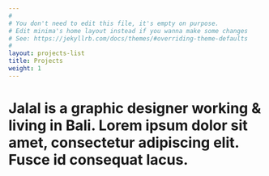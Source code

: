 ```yaml
---
#
# You don't need to edit this file, it's empty on purpose.
# Edit minima's home layout instead if you wanna make some changes
# See: https://jekyllrb.com/docs/themes/#overriding-theme-defaults
#
layout: projects-list
title: Projects
weight: 1
---
```


# Jalal is a graphic designer working & living in Bali. Lorem ipsum dolor sit amet, consectetur adipiscing elit. Fusce id consequat lacus.